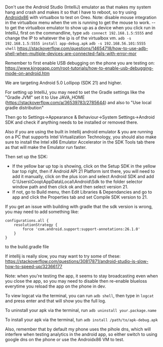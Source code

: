 
Don't use the Android Studio (IntelliJ) emulator as that makes my system hang and crash and makes it so that I have to reboot, so try using [Androidx86](http://www.android-x86.org/) with virtualbox to test on Oreo. 
Note: disable mouse integration in the virtualbox menu when the vm is running to get the mouse to work.
-- to get the virtualbox emulator to show up as a device when you click run in IntelliJ, first on the commandline, type `adb connect 192.168.1.5:5555` and change the IP to whatever the ip is of the virtualbox vm.
 `adb -s 192.168.1.5:5555 install app-debug.apk`
 `adb -s 192.168.56.101:5555 shell`
 https://stackoverflow.com/questions/14654718/how-to-use-adb-shell-when-multiple-devices-are-connected-fails-with-error-mor

Remember to first enable USB debugging on the phone you are testing on: https://www.kingoapp.com/root-tutorials/how-to-enable-usb-debugging-mode-on-android.htm

We are targeting Android 5.0 Lollipop (SDK 21) and higher.

For setting up IntelliJ, you may need to set the Gradle settings like the "Gradle JVM" set it to Use JAVA_HOME (https://stackoverflow.com/a/36539783/2785644) and also to "Use local gradle distribution" 

Then go to Settings->Appearance & Behaviour->System Settings->Android SDK and check if anything needs to be installed or removed there.

Also if you are using the built in Intellij android emulator & you are running on a PC that supports Intel Virtualization Technology, you should also make sure to install the Intel x86 Emulator Accelerator in the SDK Tools tab there as that will make the Emulator run faster. 

Then set up the SDK:
 - If the yellow bar up top is showing, click on the Setup SDK in the yellow bar top right, then if Android API 21 Platform isnt there, you will need to add it manually, click on the plus icon and select Android SDK and add C:\Users\Coop\AppData\Local\Android\Sdk to the folder selector window path and then click ok and then select version 21.
- If not, go to Build menu, then Edit Libraries & Dependancies and go to app and click the Properties tab and set Compile SDK version to 21.
 
If you get an issue with building with gradle that the sdk version is wrong, you may need to add something like:
```
configurations.all {
    resolutionStrategy {
        force 'com.android.support:support-annotations:26.1.0'
    }
}
```
to the build.gradle file

If intellij is really slow, you may want to try some of these: https://stackoverflow.com/questions/30817871/android-studio-is-slow-how-to-speed-up/32366177

Note: when you're testing the app, it seems to stay broadcasting even when you close the app, so you may need to disable then re-enable blueloss everytime you reload the app on the phone in dev.

To view logcat via the terminal, you can run `adb shell`, then type in `logcat` and press enter and that will show you the full log.

To uninstall your apk via the terminal, run `adb uninstall your.package.name`

To install your apk via the terminal, tun `adb install /path/to/apk-debug.apk`


 
 Also, remember that by default my phone uses the pihole dns, which will interfere when testing analytics in the android app, so either switch to using google dns on the phone or use the Androidx86 VM to test.
